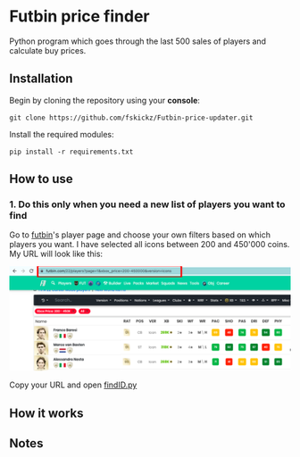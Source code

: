 # Futbin price finder
Python program which goes through the last 500 sales of players and calculate buy prices.

## Installation
Begin by cloning the repository using your **console**:
```console
git clone https://github.com/fskickz/Futbin-price-updater.git
````
Install the required modules:
```console
pip install -r requirements.txt
```

## How to use
### 1. Do this only when you need a **new list** of players you want to find
Go to [futbin](https://www.futbin.com/22/players)'s player page and choose your own filters based on which players you want. I have selected all icons between 200 and 450'000 coins. My URL will look like this:

![Players page](fig/Futbinlink.png)

Copy your URL and open [findID.py](findID.py)

## How it works

## Notes